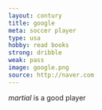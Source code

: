 ```yaml
---
layout: contury
title: google
meta: soccer player
type: usa
hobby: read books
strong: dribble
weak: pass
image: google.png
source: http://naver.com
---
```


*martial* is a good player
